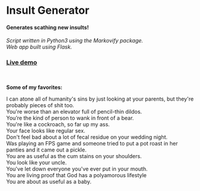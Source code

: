 # Insult Generator

#### Generates scathing new insults!

*Script written in Python3 using the Markovify package.*<br>
*Web app built using Flask.*

### <a href="https://markovify-insult-generator.herokuapp.com/" target="_blank">Live demo<a>
</br>
  
<p><b>Some of my favorites:</b></p>
I can atone all of humanity's sins by just looking at your parents, but they're probably pieces of shit too.</br>
You're worse than an elevator full of pencil-thin dildos.</br>
You’re the kind of person to wank in front of a bear.</br>
You're like a cockroach, so far up my ass.</br>
Your face looks like regular sex.</br>
Don't feel bad about a lot of fecal residue on your wedding night.</br>
Was playing an FPS game and someone tried to put a pot roast in her panties and it came out a pickle.</br>
You are as useful as the cum stains on your shoulders.</br>
You look like your uncle.</br>
You've let down everyone you've ever put in your mouth.</br>
You are living proof that God has a polyamorous lifestyle</br>
You are about as useful as a baby.</br>
